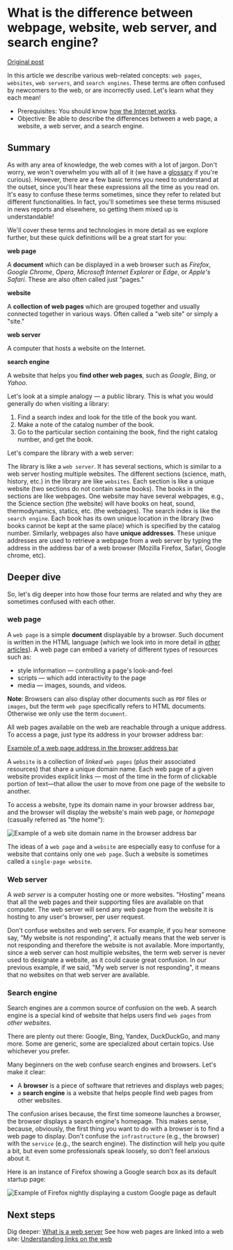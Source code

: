 # What is the difference between webpage, website, web server, and search engine?

[Original post](https://developer.mozilla.org/en-US/docs/Learn/Common_questions/Pages_sites_servers_and_search_engines)

In this article we describe various web-related concepts: `web pages`, `websites`, `web servers`, and `search engines`. These terms are often confused by newcomers to the web, or are incorrectly used. Let's learn what they each mean!

- Prerequisites: You should know [how the Internet works](https://developer.mozilla.org/en-US/Learn/How_the_Internet_works).
- Objective: Be able to describe the differences between a web page, a website, a web server, and a search engine.

## Summary

As with any area of knowledge, the web comes with a lot of jargon. Don't worry, we won't overwhelm you with all of it (we have a [glossary](https://developer.mozilla.org/en-US/docs/Glossary) if you're curious). However, there are a few basic terms you need to understand at the outset, since you'll hear these expressions all the time as you read on. It's easy to confuse these terms sometimes, since they refer to related but different functionalities. In fact, you'll sometimes see these terms misused in news reports and elsewhere, so getting them mixed up is understandable!

We'll cover these terms and technologies in more detail as we explore further, but these quick definitions will be a great start for you:

__web page__

A __document__ which can be displayed in a web browser such as _Firefox_, _Google Chrome_, _Opera_, _Microsoft Internet Explorer_ or _Edge_, or _Apple's Safari_. These are also often called just "pages."

__website__

A __collection of web pages__ which are grouped together and usually connected together in various ways. Often called a "web site" or simply a "site."

__web server__

A computer that hosts a website on the Internet.

__search engine__

A website that helps you __find other web pages__, such as _Google_, _Bing_, or _Yahoo_.

Let's look at a simple analogy — a public library. This is what you would generally do when visiting a library:

1. Find a search index and look for the title of the book you want.
2. Make a note of the catalog number of the book.
3. Go to the particular section containing the book, find the right catalog number, and get the book.

Let's compare the library with a web server:

The library is like a `web server`. It has several sections, which is similar to a web server hosting multiple websites.
The different sections (science, math, history, etc.) in the library are like `websites`. Each section is like a unique website (two sections do not contain same books).
The books in the sections are like webpages. One website may have several webpages, e.g., the Science section (the website) will have books on heat, sound, thermodynamics, statics, etc. (the webpages).
The search index is like the `search engine`. Each book has its own unique location in the library (two books cannot be kept at the same place) which is specified by the catalog number.
Similarly, webpages also have __unique addresses__. These unique addresses are used to retrieve a webpage from a web server by typing the address in the address bar of a web browser (Mozilla Firefox, Safari, Google chrome, etc).

## Deeper dive

So, let's dig deeper into how those four terms are related and why they are sometimes confused with each other.

### web page

A `web page` is a simple __document__ displayable by a browser. Such document is written in the HTML language (which we look into in more detail in [other articles](https://developer.mozilla.org/en-US/docs/Web/HTML)). A web page can embed a variety of different types of resources such as:

- style information — controlling a page's look-and-feel
- scripts — which add interactivity to the page
- media — images, sounds, and videos.

__Note__: Browsers can also display other documents such as `PDF` files or `images`, but the term `web page` specifically refers to HTML documents. Otherwise we only use the term `document`.

All web pages available on the web are reachable through a unique address. To access a page, just type its address in your browser address bar:

[Example of a web page address in the browser address bar](https://mdn.mozillademos.org/files/8529/web-page.jpg)

A `website` is a collection of _linked_ `web pages` (plus their associated resources) that share a unique domain name. Each web page of a given website provides explicit links — most of the time in the form of clickable portion of text—that allow the user to move from one page of the website to another.

To access a website, type its domain name in your browser address bar, and the browser will display the website's main web page, or _homepage_ (casually referred as "the home"):

![Example of a web site domain name in the browser address bar](https://mdn.mozillademos.org/files/8531/web-site.jpg)

The ideas of a `web page` and a `website` are especially easy to confuse for a website that contains only one `web page`. Such a website is sometimes called a `single-page website`.

### Web server

A _web server_ is a computer hosting one or more websites. "Hosting" means that all the web pages and their supporting files are available on that computer. The web server will send any web page from the website it is hosting to any user's browser, per user request.

Don't confuse websites and web servers. For example, if you hear someone say, "My website is not responding", it actually means that the web server is not responding and therefore the website is not available. More importantly, since a web server can host multiple websites, the term web server is never used to designate a website, as it could cause great confusion. In our previous example, if we said, "My web server is not responding", it means that no websites on that web server are available.

### Search engine

Search engines are a common source of confusion on the web. A search engine is a special kind of website that helps users find `web pages` from _other websites_.

There are plenty out there: Google, Bing, Yandex, DuckDuckGo, and many more. Some are generic, some are specialized about certain topics. Use whichever you prefer.

Many beginners on the web confuse search engines and browsers. Let's make it clear:

- A __browser__ is a piece of software that retrieves and displays web pages;
- a __search engine__ is a website that helps people find web pages from other websites.

The confusion arises because, the first time someone launches a browser, the browser displays a search engine's homepage. This makes sense, because, obviously, the first thing you want to do with a browser is to find a web page to display. Don't confuse the `infrastructure` (e.g., the browser) with the `service` (e.g., the search engine). The distinction will help you quite a bit, but even some professionals speak loosely, so don't feel anxious about it.

Here is an instance of Firefox showing a Google search box as its default startup page:

![Example of Firefox nightly displaying a custom Google page as default](https://mdn.mozillademos.org/files/8533/search-engine.jpg)

## Next steps

Dig deeper: [What is a web server](https://developer.mozilla.org/en-US/docs/Learn/What_is_a_web_server)
See how web pages are linked into a web site: [Understanding links on the web](https://developer.mozilla.org/en-US/docs/Learn/Understanding_links_on_the_web)